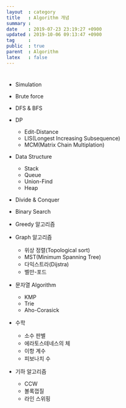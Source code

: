 ```yaml
---
layout  : category
title   : Algorithm 개념
summary : 
date    : 2019-07-23 23:19:27 +0900
updated : 2019-10-06 09:13:47 +0900
tag     : 
public  : true
parent  : Algorithm
latex   : false
---
```


#
* Simulation
* Brute force
* DFS & BFS
 
* DP
	* Edit-Distance
	* LIS(Longest Increasing Subsequence)
	* MCM(Matrix Chain Multiplation)

* Data Structure
	* Stack
	* Queue
	* Union-Find
	* Heap 

* Divide & Conquer
 
* Binary Search
 
* Greedy 알고리즘

* Graph 알고리즘
	* 위상 정렬(Topological sort)
	* MST(Minimum Spanning Tree)
	* 다익스트라(Dijstra)
	* 벨만-포드
 
* 문자열 Algorithm
	* KMP
	* Trie
	* Aho-Corasick

* 수학
	* 소수 판별
	* 에라토스테네스의 체
	* 이항 계수
	* 피보나치 수

* 기하 알고리즘
	* CCW
	* 볼록껍질
	* 라인 스위핑

